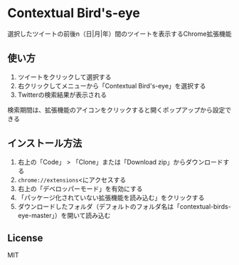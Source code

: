 # Contextual Bird's-eye
選択したツイートの前後n（日|月|年）間のツイートを表示するChrome拡張機能

## 使い方
1. ツイートをクリックして選択する
2. 右クリックしてメニューから「Contextual Bird's-eye」を選択する
3. Twitterの検索結果が表示される

検索期間は、拡張機能のアイコンをクリックすると開くポップアップから設定できる

## インストール方法
1. 右上の「Code」 > 「Clone」または「Download zip」からダウンロードする
2. `chrome://extensions`<にアクセスする
3. 右上の「デベロッパーモード」を有効にする
4. 「パッケージ化されていない拡張機能を読み込む」をクリックする
5. ダウンロードしたフォルダ（デフォルトのフォルダ名は「contextual-birds-eye-master」）を開いて読み込む

## License
MIT
